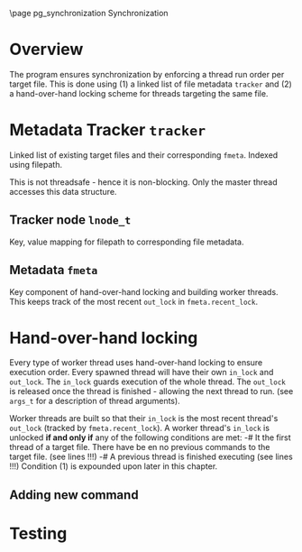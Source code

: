 \page pg_synchronization Synchronization

# Overview
The program ensures synchronization by enforcing a thread run order per target file. This is done using (1) a linked list of file metadata `tracker` and (2) a hand-over-hand locking scheme for threads targeting the same file.

# Metadata Tracker `tracker`
Linked list of existing target files and their corresponding `fmeta`. Indexed using filepath.

This is not threadsafe - hence it is non-blocking. Only the master thread accesses this data structure.

## Tracker node `lnode_t`
Key, value mapping for filepath to corresponding file metadata.

## Metadata `fmeta`
Key component of hand-over-hand locking and building worker threads. This keeps track of the most recent `out_lock` in `fmeta.recent_lock`.

# Hand-over-hand locking
Every type of worker thread uses hand-over-hand locking to ensure execution order. Every spawned thread will have their own `in_lock` and `out_lock`. The `in_lock` guards execution of the whole thread. The `out_lock` is released once the thread is finished - allowing the next thread to run. (see `args_t` for a description of thread arguments).

Worker threads are built so that their `in_lock` is the most recent thread's `out_lock` (tracked by `fmeta.recent_lock`). A worker thread's `in_lock` is unlocked **if and only if** any of the following conditions are met:
 -# It the first thread of a target file. There have be en no previous commands to the target file. (see lines !!!)
 -# A previous thread is finished executing (see lines !!!)
Condition (1) is expounded upon later in this chapter.


## Adding new command

# Testing


